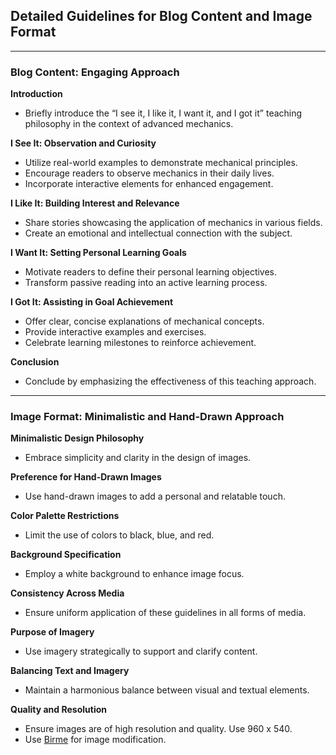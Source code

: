 ## Detailed Guidelines for Blog Content and Image Format

---

### Blog Content: Engaging Approach 

**Introduction**

- Briefly introduce the “I see it, I like it, I want it, and I got it” teaching philosophy in the context of advanced mechanics.

**I See It: Observation and Curiosity**

- Utilize real-world examples to demonstrate mechanical principles.
- Encourage readers to observe mechanics in their daily lives.
- Incorporate interactive elements for enhanced engagement.

**I Like It: Building Interest and Relevance**

- Share stories showcasing the application of mechanics in various fields.
- Create an emotional and intellectual connection with the subject.

**I Want It: Setting Personal Learning Goals**

- Motivate readers to define their personal learning objectives.
- Transform passive reading into an active learning process.

**I Got It: Assisting in Goal Achievement**

- Offer clear, concise explanations of mechanical concepts.
- Provide interactive examples and exercises.
- Celebrate learning milestones to reinforce achievement.

**Conclusion**

- Conclude by emphasizing the effectiveness of this teaching approach.

---

### Image Format: Minimalistic and Hand-Drawn Approach

**Minimalistic Design Philosophy**

- Embrace simplicity and clarity in the design of images.

**Preference for Hand-Drawn Images**

- Use hand-drawn images to add a personal and relatable touch.

**Color Palette Restrictions**

- Limit the use of colors to black, blue, and red.

**Background Specification**

- Employ a white background to enhance image focus.

**Consistency Across Media**

- Ensure uniform application of these guidelines in all forms of media.

**Purpose of Imagery**

- Use imagery strategically to support and clarify content.

**Balancing Text and Imagery**

- Maintain a harmonious balance between visual and textual elements.

**Quality and Resolution**

- Ensure images are of high resolution and quality. Use 960 x 540. 
- Use [Birme](https://www.birme.net/?target_width=1200&target_height=1500&auto_focal=false) for image modification.  